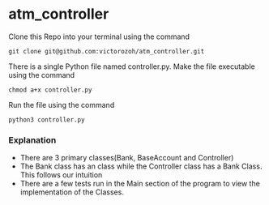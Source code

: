 # atm_controller

Clone this Repo into your terminal using the command

`git clone git@github.com:victorozoh/atm_controller.git`

There is a single Python file named controller.py. Make the file executable using the command

`chmod a+x controller.py`

Run the file using the command

`python3 controller.py`

### Explanation
- There are 3 primary classes(Bank, BaseAccount and Controller)
- The Bank class has an class while the Controller class has a Bank Class. This follows our intuition
- There are a few tests run in the Main section of the program to view the implementation of the Classes.

